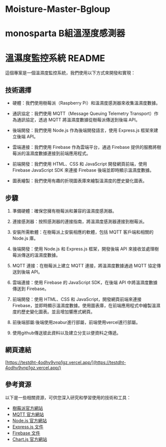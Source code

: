 # Moisture-Master-Bgloup
# monosparta B組溫溼度感測器
# 溫濕度監控系統 README

這個專案是一個溫濕度監控系統，我們使用以下方式來開發和實現：

## 技術選擇

- 硬體：我們使用樹莓派（Raspberry Pi）和溫濕度感測器來收集溫濕度數據。

- 通訊協定：我們使用 MQTT（Message Queuing Telemetry Transport）作為通訊協定，透過 MQTT 將溫濕度數據從樹莓派傳送到後端 API。

- 後端開發：我們使用 Node.js 作為後端開發語言，使用 Express.js 框架來建立後端 API。

- 雲端連接：我們使用 Firebase 作為雲端平台，通過 Firebase 提供的服務將樹莓派的溫濕度數據連接到前端應用程式。

- 前端開發：我們使用 HTML、CSS 和 JavaScript 開發網頁前端，使用 Firebase JavaScript SDK 來連接 Firebase 後端並即時顯示溫濕度數據。

- 圖表繪製：我們使用有趣的折現圖表庫來繪製溫濕度的歷史變化圖表。

## 步驟

1. 準備硬體：確保您擁有樹莓派和兼容的溫濕度感測器。

2. 連接感測器：按照感測器的連接指南，將溫濕度感測器連接到樹莓派。

3. 安裝所需軟體：在樹莓派上安裝相應的軟體，包括 MQTT 客戶端和相關的 Node.js 庫。

4. 後端開發：使用 Node.js 和 Express.js 框架，開發後端 API 來接收並處理樹莓派傳送的溫濕度數據。

5. MQTT 連接：在樹莓派上建立 MQTT 連接，將溫濕度數據通過 MQTT 協定傳送到後端 API。

6. 雲端連接：使用 Firebase 的 JavaScript SDK，在後端 API 中將溫濕度數據傳送到 Firebase。

7. 前端開發：使用 HTML、CSS 和 JavaScript，開發網頁前端來連接 Firebase，並即時顯示溫濕度數據。使用圖表庫，在前端應用程式中繪製溫濕度的歷史變化圖表。並且增加響應式網頁。

8. 前後端部屬:後端使用zeabur進行部屬，前端使用vercel進行部屬。

9. 使用github傳送彼此資料以及建立分支以便資料之傳遞。

## 網頁連結
[https://testdht-4odhv9vnp1gz.vercel.app/](https://testdht-4odhv9vnp1gz.vercel.app/)

## 參考資源

以下是一些相關資源，可供您深入研究和學習使用的技術和工具：

- [樹莓派官方網站](https://www.raspberrypi.org/)
- [MQTT 官方網站](http://mqtt.org/)
- [Node.js 官方網站](https://nodejs.org/)
- [Express.js 文件](https://expressjs.com/)
- [Firebase 文件](https://firebase.google.com/docs)
- [Chart.js 官方網站](https://www.chartjs.org/)

